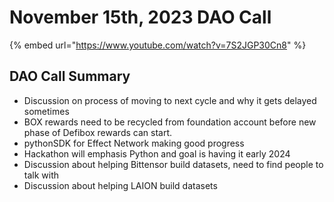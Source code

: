 # November 15th, 2023 DAO Call

{% embed url="https://www.youtube.com/watch?v=7S2JGP30Cn8" %}

## DAO Call Summary

* Discussion on process of moving to next cycle and why it gets delayed sometimes
* BOX rewards need to be recycled from foundation account before new phase of Defibox rewards can start.
* pythonSDK for Effect Network making good progress
* Hackathon will emphasis Python and goal is having it early 2024
* Discussion about helping Bittensor build datasets, need to find people to talk with
* Discussion about helping LAION build datasets
